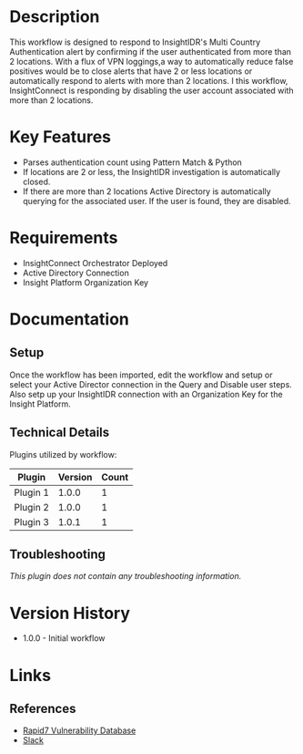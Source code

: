 # Description

This workflow is designed to respond to InsightIDR's Multi Country Authentication alert by confirming if the user authenticated from more than 2 locations. With a flux of VPN loggings,a way to automatically reduce false positives would be to close alerts that have 2 or less locations or automatically respond to alerts with more than 2 locations. I this workflow, InsightConnect is responding by disabling the user account associated with more than 2 locations. 

# Key Features

* Parses authentication count using Pattern Match & Python
* If locations are 2 or less, the InsightIDR investigation is automatically closed.
* If there are more than 2 locations Active Directory is automatically querying for the associated user. If the user is found, they are disabled.

# Requirements

* InsightConnect Orchestrator Deployed
* Active Directory Connection
* Insight Platform Organization Key

# Documentation

## Setup

Once the workflow has been imported, edit the workflow and setup or select your Active Director connection in the Query and Disable user steps. Also setp up your InsightIDR connection with an Organization Key for the Insight Platform.

## Technical Details

Plugins utilized by workflow:

|Plugin|Version|Count|
|----|----|--------|
|Plugin 1|1.0.0|1|
|Plugin 2|1.0.0|1|
|Plugin 3|1.0.1|1|

## Troubleshooting

_This plugin does not contain any troubleshooting information._

# Version History

* 1.0.0 - Initial workflow

# Links

## References

* [Rapid7 Vulnerability Database](https://www.rapid7.com/db)
* [Slack](https://slack.com)
